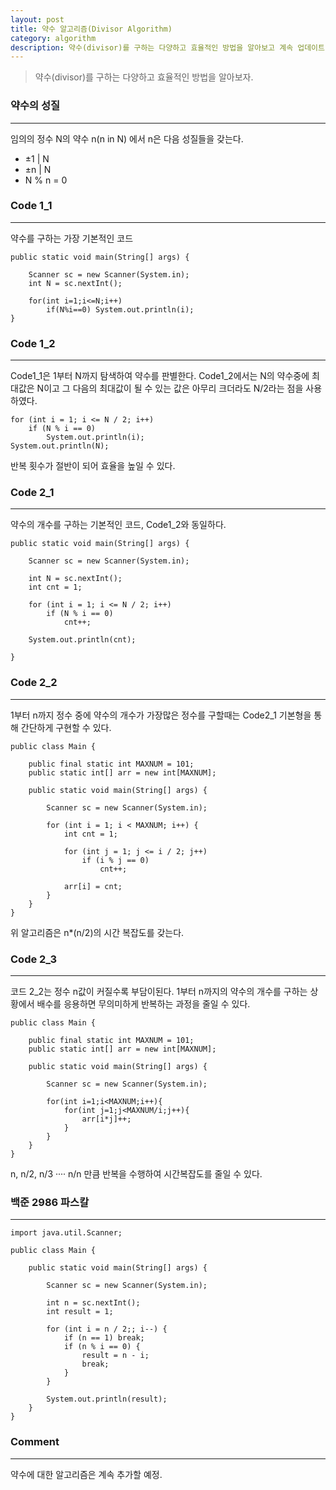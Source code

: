 ```yaml
---
layout: post
title: 약수 알고리즘(Divisor Algorithm)
category: algorithm
description: 약수(divisor)를 구하는 다양하고 효율적인 방법을 알아보고 계속 업데이트 하자.
---
```


> 약수(divisor)를 구하는 다양하고 효율적인 방법을 알아보자.

<!--description-->

### 약수의 성질

-----------------------
임의의 정수 N의 약수 n(n in N) 에서 n은 다음 성질들을 갖는다.
- ±1 | N
- ±n | N
- N % n = 0


### Code 1_1

-----------------------
약수를 구하는 가장 기본적인 코드
```
public static void main(String[] args) {

	Scanner sc = new Scanner(System.in);
	int N = sc.nextInt();

	for(int i=1;i<=N;i++)
		if(N%i==0) System.out.println(i);
}
```


### Code 1_2

-----------------------
Code1_1은 1부터 N까지 탐색하여 약수를 판별한다. Code1_2에서는 N의 약수중에 최대값은 N이고 그 다음의 최대값이 될 수 있는 값은 아무리 크더라도 N/2라는 점을 사용하였다. 
```
for (int i = 1; i <= N / 2; i++)
	if (N % i == 0)
		System.out.println(i);
System.out.println(N);
```
반복 횟수가 절반이 되어 효율을 높일 수 있다.


### Code 2_1

-----------------------
약수의 개수를 구하는 기본적인 코드, Code1_2와 동일하다.

```
public static void main(String[] args) {

	Scanner sc = new Scanner(System.in);

	int N = sc.nextInt();
	int cnt = 1;

	for (int i = 1; i <= N / 2; i++)
		if (N % i == 0)
			cnt++;

	System.out.println(cnt);

}
```


### Code 2_2

-----------------------
1부터 n까지 정수 중에 약수의 개수가 가장많은 정수를 구할때는 Code2_1 기본형을 통해 간단하게 구현할 수 있다.
```
public class Main {

	public final static int MAXNUM = 101;
	public static int[] arr = new int[MAXNUM];

	public static void main(String[] args) {

		Scanner sc = new Scanner(System.in);

		for (int i = 1; i < MAXNUM; i++) {
			int cnt = 1;

			for (int j = 1; j <= i / 2; j++)
				if (i % j == 0)
					cnt++;

			arr[i] = cnt;
		}
	}
}
```
위 알고리즘은 n*(n/2)의 시간 복잡도를 갖는다.



### Code 2_3

-----------------------
코드 2_2는 정수 n값이 커질수록 부담이된다. 1부터 n까지의 약수의 개수를 구하는 상황에서 배수를 응용하면 무의미하게 반복하는 과정을 줄일 수 있다.
```
public class Main {

	public final static int MAXNUM = 101;
	public static int[] arr = new int[MAXNUM];

	public static void main(String[] args) {

		Scanner sc = new Scanner(System.in);

		for(int i=1;i<MAXNUM;i++){
			for(int j=1;j<MAXNUM/i;j++){
				arr[i*j]++;
			}
		}
	}
}
```
n, n/2, n/3 ···· n/n 만큼 반복을 수행하여 시간복잡도를 줄일 수 있다.


### 백준 2986 파스칼

-----------------------

```
import java.util.Scanner;

public class Main {

	public static void main(String[] args) {

		Scanner sc = new Scanner(System.in);

		int n = sc.nextInt();
		int result = 1;

		for (int i = n / 2;; i--) {
			if (n == 1) break;
			if (n % i == 0) {
				result = n - i;
				break;
			}
		}

		System.out.println(result);
	}
}
```


### Comment

-----------------------
약수에 대한 알고리즘은 계속 추가할 예정.